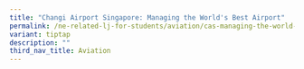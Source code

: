 ```yaml
---
title: "Changi Airport Singapore: Managing the World's Best Airport"
permalink: /ne-related-lj-for-students/aviation/cas-managing-the-world-best-airport/
variant: tiptap
description: ""
third_nav_title: Aviation
---
```

